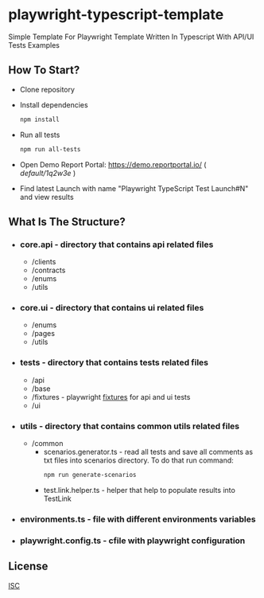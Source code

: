 # playwright-typescript-template
Simple Template For Playwright Template Written In Typescript With API/UI Tests Examples

## How To Start?
- Clone repository
- Install dependencies

    ```bash
    npm install
    ```
- Run all tests

    ```bash
    npm run all-tests
    ```

- Open Demo Report Portal: https://demo.reportportal.io/ ( <i>default/1q2w3e</i> )
- Find latest Launch with name "Playwright TypeScript Test Launch#N" and view results

## What Is The Structure?
- ### core.api - directory that contains api related files
    * /clients
    * /contracts
    * /enums
    * /utils

- ### core.ui - directory that contains ui related files
    * /enums
    * /pages
    * /utils

- ### tests - directory that contains tests related files

    * /api
    * /base
    * /fixtures - playwright [fixtures](https://playwright.dev/docs/test-fixtures/) for api and ui tests
    * /ui

- ### utils - directory that contains common utils related files

    * /common
        * scenarios.generator.ts - read all tests and save all comments as txt files into scenarios directory. To do that run command:     
            ```bash
            npm run generate-scenarios
            ```
        * test.link.helper.ts - helper that help to populate results into TestLink

- ### environments.ts - file with different environments variables

- ### playwright.config.ts - cfile with playwright configuration
 
## License

[ISC](https://choosealicense.com/licenses/isc/)